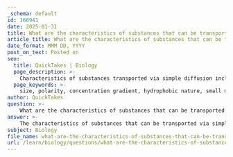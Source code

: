 ```yaml
---
_schema: default
id: 166941
date: 2025-01-31
title: What are the characteristics of substances that can be transported via simple diffusion?
article_title: What are the characteristics of substances that can be transported via simple diffusion?
date_format: MMM DD, YYYY
post_on_text: Posted on
seo:
  title: QuickTakes | Biology
  page_description: >-
    Characteristics of substances transported via simple diffusion include their size, polarity, and movement along concentration gradients without energy requirements.
  page_keywords: >-
    size, polarity, concentration gradient, hydrophobic nature, small molecules, nonpolar molecules, passive transport, lipid bilayer
author: QuickTakes
question: >-
    What are the characteristics of substances that can be transported via simple diffusion?
answer: >-
    The characteristics of substances that can be transported via simple diffusion include:\n\n1. **Size**: Simple diffusion typically involves small molecules. Substances that can diffuse easily through the lipid bilayer are generally small in size, such as gases (e.g., oxygen and carbon dioxide) and small lipids.\n\n2. **Polarity**: Nonpolar molecules can pass through the hydrophobic core of the lipid bilayer more readily than polar molecules. Therefore, simple diffusion is most effective for nonpolar substances. Small polar molecules, like water, can also diffuse but to a lesser extent compared to nonpolar molecules.\n\n3. **Concentration Gradient**: Simple diffusion occurs along the concentration gradient, meaning substances move from an area of higher concentration to an area of lower concentration. This process does not require energy, making it a passive transport method.\n\n4. **Hydrophobic Nature**: The hydrophobic barrier of cell membranes allows nonpolar molecules to diffuse freely, while polar molecules and ions typically require facilitated diffusion through specific transport proteins.\n\nIn summary, substances that can be transported via simple diffusion are generally small, nonpolar, and move along their concentration gradient without the need for energy or transport proteins. Examples include oxygen (O2), carbon dioxide (CO2), and small lipids.
subject: Biology
file_name: what-are-the-characteristics-of-substances-that-can-be-transported-via-simple-diffusion.md
url: /learn/biology/questions/what-are-the-characteristics-of-substances-that-can-be-transported-via-simple-diffusion
---
```


&nbsp;